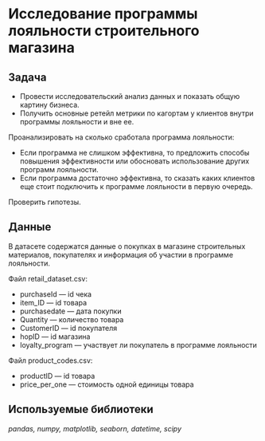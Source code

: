 # Исследование программы лояльности строительного магазина

## Задача

- Провести исследовательский анализ данных и показать общую картину бизнеса.
- Получить основные ретейл метрики по кагортам у клиентов внутри программы лояльности и вне ее.

Проанализировать на сколько сработала программа лояльности:
- Если программа не слишком эффективна, то предложить способы повышения эффективности или обосновать использование других программ лояльности.
- Если программа достаточно эффективна, то сказать каких клиентов еще стоит подключить к программе лояльности в первую очередь.

Проверить гипотезы.

## Данные

В датасете содержатся данные о покупках в магазине строительных материалов, покупателях и информация об участии в программе лояльности.

Файл retail_dataset.csv:
- purchaseId — id чека
- item_ID — id товара
- purchasedate — дата покупки
- Quantity — количество товара
- CustomerID — id покупателя
- hopID — id магазина
- loyalty_program — участвует ли покупатель в программе лояльности

Файл product_codes.csv:
- productID — id товара
- price_per_one — стоимость одной единицы товара

## Используемые библиотеки
*pandas, numpy, matplotlib, seaborn, datetime, scipy*
